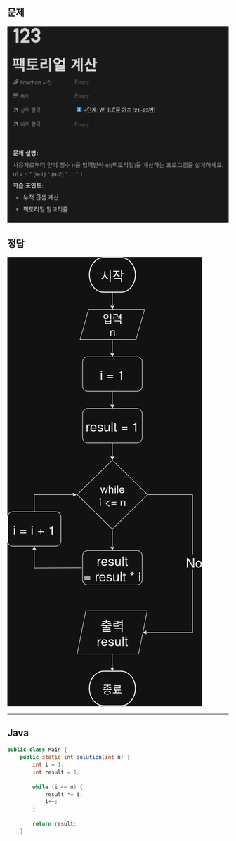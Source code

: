 ## 문제
![](Question.png)

## 정답
![](Answer.png)

---

## Java
```java
public class Main {
    public static int solution(int n) {
        int i = 1;
        int result = 1;

        while (i <= n) {
            result *= i;
            i++;
        }

        return result;
    }
```
